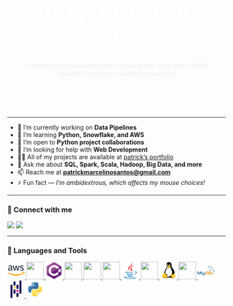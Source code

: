 <div align="center" style="background-image: url('https://images.unsplash.com/photo-1503264116251-35a269479413?auto=format&fit=crop&w=1400&q=80'); background-size: cover; padding: 60px 20px; border-radius: 20px;">

<h1 style="color: #ffffff; font-family: 'Segoe UI', sans-serif; font-size: 42px;">
Hi 👋, I'm <b>Patrick Santos</b>
</h1>

<h3 style="color: #f0f0f0; font-family: 'Roboto', sans-serif; font-weight: 400;">
A developer passionate about turning raw data into reliable systems and game-changing insights
</h3>

</div>

---

- 🔭 I’m currently working on **Data Pipelines**
- 🌱 I’m learning **Python, Snowflake, and AWS**
- 👯 I’m open to **Python project collaborations**
- 🤝 I’m looking for help with **Web Development**
- 👨‍💻 All of my projects are available at [patrick’s portfolio](https://github.com/patricks-gh/portfolio)
- 💬 Ask me about **SQL, Spark, Scala, Hadoop, Big Data, and more**
- 📫 Reach me at **patrickmarcelinosantos@gmail.com**
- ⚡ Fun fact — *I’m ambidextrous, which affects my mouse choices!*

---

### 🧭 Connect with me
<p align="left">
<a href="mailto:patrickmarcelinosantos@gmail.com"><img src="https://img.shields.io/badge/Email-%23EA4335.svg?style=for-the-badge&logo=gmail&logoColor=white"/></a>
<a href="https://github.com/patricks-gh"><img src="https://img.shields.io/badge/GitHub-%23181717.svg?style=for-the-badge&logo=github&logoColor=white"/></a>
</p>

---

### 🧰 Languages and Tools
<p align="left">
<a href="https://aws.amazon.com" target="_blank" rel="noreferrer"> <img src="https://raw.githubusercontent.com/devicons/devicon/master/icons/amazonwebservices/amazonwebservices-original-wordmark.svg" width="40" height="40"/> </a>
<a href="https://www.gnu.org/software/bash/" target="_blank" rel="noreferrer"> <img src="https://www.vectorlogo.zone/logos/gnu_bash/gnu_bash-icon.svg" width="40" height="40"/> </a>
<a href="https://www.w3schools.com/cs/" target="_blank" rel="noreferrer"> <img src="https://raw.githubusercontent.com/devicons/devicon/master/icons/csharp/csharp-original.svg" width="40" height="40"/> </a>
<a href="https://git-scm.com/" target="_blank" rel="noreferrer"> <img src="https://www.vectorlogo.zone/logos/git-scm/git-scm-icon.svg" width="40" height="40"/> </a>
<a href="https://hadoop.apache.org/" target="_blank" rel="noreferrer"> <img src="https://www.vectorlogo.zone/logos/apache_hadoop/apache_hadoop-icon.svg" width="40" height="40"/> </a>
<a href="https://hive.apache.org/" target="_blank" rel="noreferrer"> <img src="https://www.vectorlogo.zone/logos/apache_hive/apache_hive-icon.svg" width="40" height="40"/> </a>
<a href="https://www.java.com" target="_blank" rel="noreferrer"> <img src="https://raw.githubusercontent.com/devicons/devicon/master/icons/java/java-original.svg" width="40" height="40"/> </a>
<a href="https://www.jenkins.io" target="_blank" rel="noreferrer"> <img src="https://www.vectorlogo.zone/logos/jenkins/jenkins-icon.svg" width="40" height="40"/> </a>
<a href="https://www.linux.org/" target="_blank" rel="noreferrer"> <img src="https://raw.githubusercontent.com/devicons/devicon/master/icons/linux/linux-original.svg" width="40" height="40"/> </a>
<a href="https://www.microsoft.com/en-us/sql-server" target="_blank" rel="noreferrer"> <img src="https://www.svgrepo.com/show/303229/microsoft-sql-server-logo.svg" width="40" height="40"/> </a>
<a href="https://www.mysql.com/" target="_blank" rel="noreferrer"> <img src="https://raw.githubusercontent.com/devicons/devicon/master/icons/mysql/mysql-original-wordmark.svg" width="40" height="40"/> </a>
<a href="https://pandas.pydata.org/" target="_blank" rel="noreferrer"> <img src="https://raw.githubusercontent.com/devicons/devicon/2ae2a900d2f041da66e950e4d48052658d850630/icons/pandas/pandas-original.svg" width="40" height="40"/> </a>
<a href="https://www.python.org" target="_blank" rel="noreferrer"> <img src="https://raw.githubusercontent.com/devicons/devicon/master/icons/python/python-original.svg" width="40" height="40"/> </a>
</p>
